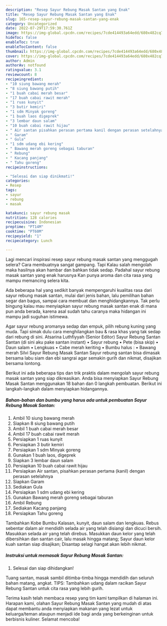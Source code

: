 ```yaml
---
description: "Resep Sayur Rebung Masak Santan yang Enak"
title: "Resep Sayur Rebung Masak Santan yang Enak"
slug: 165-resep-sayur-rebung-masak-santan-yang-enak
category: Uncategorized
date: 2022-07-29T17:59:30.761Z
image: https://img-global.cpcdn.com/recipes/7cde414493a64edd/680x482cq70/sayur-rebung-masak-santan-foto-resep-utama.jpg
hideToc: false
enableToc: true
enableTocContent: false
thumbnail: https://img-global.cpcdn.com/recipes/7cde414493a64edd/680x482cq70/sayur-rebung-masak-santan-foto-resep-utama.jpg
cover: https://img-global.cpcdn.com/recipes/7cde414493a64edd/680x482cq70/sayur-rebung-masak-santan-foto-resep-utama.jpg
author: Admin
authorAv: notfound
ratingvalue: 3.1
reviewcount: 8
recipeingredient:
- "10 siung bawang merah"
- "8 siung bawang putih"
- "1 buah cabai merah besar"
- "17 buah cabai rawit merah"
- "1 ruas kunyit"
- "3 butir kemiri"
- "1 sdm Minyak goreng"
- "1 buah laos digeprek"
- "3 lembar daun salam"
- "10 buah cabai rawit hijau"
- " Air santan pisahkan perasan pertama kanil dengan perasan setelahnya"
- " Garam"
- " Gula"
- "1 sdm udang ebi kering"
- " Bawang merah goreng sebagai taburan"
- " Rebung"
- " Kacang panjang"
- " Tahu goreng"
recipeinstructions:

- "Selesai dan siap dinikmati!"
categories:
- Resep
tags:
- sayur
- rebung
- masak

katakunci: sayur rebung masak 
nutrition: 128 calories
recipecuisine: Indonesian
preptime: "PT14M"
cooktime: "PT60M"
recipeyield: "1"
recipecategory: Lunch

---
```



Lagi mencari inspirasi resep sayur rebung masak santan yang menggugah selera? Cara membuatnya sangat gampang. Tapi Kalau salah mengolah maka hasilnya akan hambar dan bahkan tidak sedap. Padahal sayur rebung masak santan yang enak harusnya Kan punya aroma dan cita rasa yang mampu memancing selera kita.


Ada beberapa hal yang sedikit banyak mempengaruhi kualitas rasa dari sayur rebung masak santan, mulai dari jenis bahan, lalu pemilihan bahan segar dan bagus, sampai cara membuat dan menghidangkannya. Tak perlu bingung kalau mau menyiapkan sayur rebung masak santan enak di mana pun anda berada, karena asal sudah tahu caranya maka hidangan ini mampu jadi suguhan istimewa.

Agar sayur rebung aromanya sedap dan empuk, pilih rebung kuning yang muda. Tapi simak dulu cara menghilangkan bau &amp; rasa khas yang tak sedap dari rebung di sini. Atsarina Luthfiyyah (Senior Editor) Sayur Rebung Santan Santan (di sini aku pake santan instant) • Sayur rebung • Pete (bisa skip) • Daun salam • Lengkuas • Cabe merah keriting • Bumbu halus : • Bawang merah Silvi Sayur Rebung Masak Santan Sayur rebung santan bisa dimasak bersama labu siam dan ebi sangrai agar semakin gurih dan nikmat, disajikan bersama lontong.


Berikut ini ada beberapa tips dan trik praktis dalam mengolah sayur rebung masak santan yang siap dikreasikan. Anda bisa menyiapkan Sayur Rebung Masak Santan menggunakan 18 bahan dan 0 langkah pembuatan. Berikut ini langkah-langkah dalam menyiapkan hidangannya.

<!--inarticleads1-->

##### Bahan-bahan dan bumbu yang harus ada untuk pembuatan Sayur Rebung Masak Santan:

1. Ambil 10 siung bawang merah
1. Siapkan 8 siung bawang putih
1. Ambil 1 buah cabai merah besar
1. Ambil 17 buah cabai rawit merah
1. Persiapkan 1 ruas kunyit
1. Persiapkan 3 butir kemiri
1. Persiapkan 1 sdm Minyak goreng
1. Gunakan 1 buah laos, digeprek
1. Siapkan 3 lembar daun salam
1. Persiapkan 10 buah cabai rawit hijau
1. Persiapkan  Air santan, pisahkan perasan pertama (kanil) dengan perasan setelahnya
1. Siapkan  Garam
1. Sediakan  Gula
1. Persiapkan 1 sdm udang ebi kering
1. Gunakan  Bawang merah goreng sebagai taburan
1. Ambil  Rebung
1. Sediakan  Kacang panjang
1. Persiapkan  Tahu goreng


Tambahkan Kobe Bumbu Kalasan, kunyit, daun salam dan lengkuas. Rebus sebentar dalam air mendidih selada air yang telah disiangi dan dicuci bersih. Masukkan selada air yang telah direbus. Masukkan daun kelor yang telah dibersihkan dan santan cair, lalu masak hingga matang; Sayur daun kelor kuah santan siap disajikan; Disantap selagi hangat akan lebih nikmat. 

<!--inarticleads2-->

##### Instruksi untuk memasak Sayur Rebung Masak Santan:


1. Selesai dan siap dihidangkan!

Tuang santan, masak sambil ditimba-timba hingga mendidih dan seluruh bahan matang, angkat. TIPS: Tambahkan udang dalam racikan Sayur Rebung Santan untuk cita rasa yang lebih gurih. 

Terima kasih telah membaca resep yang tim kami tampilkan di halaman ini. Harapan kami, olahan Sayur Rebung Masak Santan yang mudah di atas dapat membantu anda menyiapkan makanan yang lezat untuk keluarga/teman ataupun menjadi ide bagi anda yang berkeinginan untuk berbisnis kuliner. Selamat mencoba!
